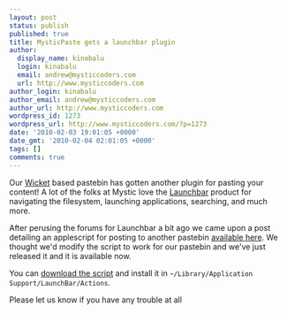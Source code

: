 ```yaml
---
layout: post
status: publish
published: true
title: MysticPaste gets a launchbar plugin
author:
  display_name: kinabalu
  login: kinabalu
  email: andrew@mysticcoders.com
  url: http://www.mysticcoders.com
author_login: kinabalu
author_email: andrew@mysticcoders.com
author_url: http://www.mysticcoders.com
wordpress_id: 1273
wordpress_url: http://www.mysticcoders.com/?p=1273
date: '2010-02-03 19:01:05 +0000'
date_gmt: '2010-02-04 02:01:05 +0000'
tags: []
comments: true
---
```

<p>Our <a href="http://wicket.apache.org" target="_blank">Wicket</a> based pastebin has gotten another plugin for pasting your content!  A lot of the folks at Mystic love the <a href="http://www.obdev.at/products/launchbar/index.html" target="_blank">Launchbar</a> product for navigating the filesystem, launching applications, searching, and much more.  </p>
<p>After perusing the forums for Launchbar a bit ago we came upon a post detailing an applescript for posting to another pastebin <a href="http://forums.obdev.at/viewtopic.php?f=24&t=3043" target="_blank">available here</a>.  We thought we'd modify the script to work for our pastebin and we've just released it and it is available now.</p>
<p>You can <a href="http://github.com/kinabalu/mysticpaste/tree/master/applescript-plugin/" target="_blank">download the script</a> and install it in <code>~/Library/Application Support/LaunchBar/Actions</code>.</p>
<p>Please let us know if you have any trouble at all</p>
